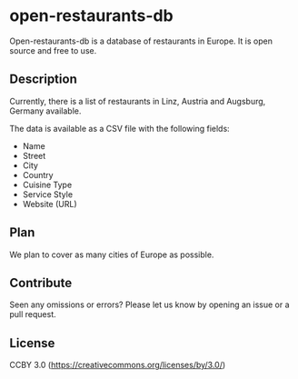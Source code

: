 # open-restaurants-db

Open-restaurants-db is a database of restaurants in Europe. It is open source and free to use.

## Description

Currently, there is a list of restaurants in Linz, Austria and Augsburg, Germany available.

The data is available as a CSV file with the following fields:

- Name
- Street
- City
- Country 
- Cuisine Type
- Service Style
- Website (URL)

## Plan

We plan to cover as many cities of Europe as possible.

## Contribute

Seen any omissions or errors? Please let us know by opening an issue or a pull request.

## License

CCBY 3.0 (https://creativecommons.org/licenses/by/3.0/)

